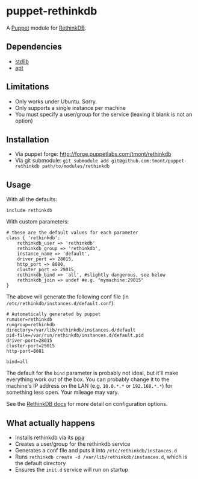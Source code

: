 # puppet-rethinkdb
A [Puppet](https://puppetlabs.com/) module for
[RethinkDB](http://www.rethinkdb.com/).

## Dependencies
* [stdlib](https://github.com/puppetlabs/puppetlabs-stdlib)
* [apt](https://github.com/puppetlabs/puppetlabs-apt)

## Limitations
* Only works under Ubuntu. Sorry.
* Only supports a single instance per machine
* You must specify a user/group for the service (leaving it
  blank is not an option)

## Installation
* Via puppet forge: http://forge.puppetlabs.com/tmont/rethinkdb
* Via git submodule: `git submodule add git@github.com:tmont/puppet-rethinkdb path/to/modules/rethinkdb`

## Usage
With all the defaults:

```puppet
include rethinkdb
```

With custom parameters:

```puppet
# these are the default values for each parameter
class { 'rethinkdb':
	rethinkdb_user => 'rethinkdb'
	rethinkdb_group => 'rethinkdb',
	instance_name => 'default',
	driver_port => 28015,
	http_port => 8080,
	cluster_port => 29015,
	rethinkdb_bind => 'all', #slightly dangerous, see below
	rethinkdb_join => undef #e.g. "mymachine:29015"
}
```
The above will generate the following conf file
(in `/etc/rethinkdb/instances.d/default.conf`):

```
# Automatically generated by puppet
runuser=rethinkdb
rungroup=rethinkdb
directory=/var/lib/rethinkdb/instances.d/default
pid-file=/var/run/rethinkdb/instances.d/default.pid
driver-port=28015
cluster-port=29015
http-port=8081

bind=all
```

The default for the `bind` parameter is probably not ideal, but it'll
make everything work out of the box. You can probably change it to the
machine's IP address on the LAN (e.g. `10.0.*.*` or `192.168.*.*`) for
something less open. Your mileage may vary.

See the [RethinkDB docs](http://www.rethinkdb.com/docs/guides/startup/)
for more detail on configuration options.


## What actually happens
* Installs rethinkdb via its [ppa](http://www.rethinkdb.com/docs/install/)
* Creates a user/group for the rethinkdb service
* Generates a conf file and puts it into `/etc/rethinkdb/instances.d`
* Runs `rethinkdb create -d /var/lib/rethinkdb/instances.d`, which is
  the default directory
* Ensures the `init.d` service will run on startup

